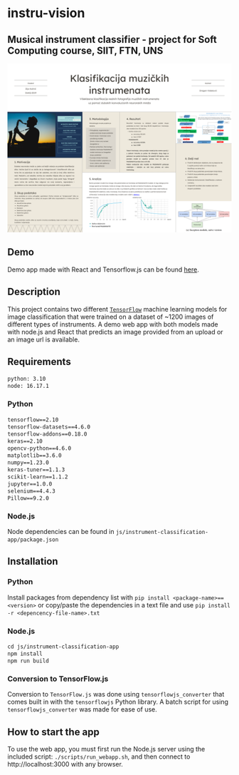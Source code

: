 # instru-vision

## Musical instrument classifier - project for Soft Computing course, SIIT, FTN, UNS

![Research project poster](/img/poster.png "Research project poster")

## Demo

Demo app made with React and Tensorflow.js can be found [here](https://ikkjo.github.io/instru-vision-app/).

## Description

This project contains two different [`TensorFlow`](https://www.tensorflow.org/) machine learning models for image classification that were trained on a dataset of ~1200 images of different types of instruments. A demo web app with both models made with node.js and React that predicts an image provided from an upload or an image url is available.

## Requirements
    python: 3.10
    node: 16.17.1

### **Python**

    tensorflow==2.10
    tensorflow-datasets==4.6.0
    tensorflow-addons==0.18.0
    keras==2.10
    opencv-python==4.6.0
    matplotlib==3.6.0
    numpy==1.23.0
    keras-tuner==1.1.3
    scikit-learn==1.1.2
    jupyter==1.0.0
    selenium==4.4.3
    Pillow==9.2.0

### **Node.js**

Node dependencies can be found in `js/instrument-classification-app/package.json`

## Installation

### **Python**

Install packages from dependency list with `pip install <package-name>==<version>` or copy/paste the dependencies in a text file and use `pip install -r <depencency-file-name>.txt`

### **Node.js**

    cd js/instrument-classification-app
    npm install
    npm run build

### Conversion to TensorFlow.js

Conversion to `TensorFlow.js` was done using `tensorflowjs_converter` that comes built in with the `tensorflowjs` Python library. A batch script for using `tensorflowjs_converter` was made for ease of use.

## How to start the app

To use the web app, you must first run the Node.js server using the included script: `./scripts/run_webapp.sh`, and then connect to http://localhost:3000 with any browser.
